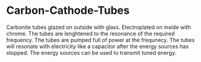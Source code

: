# Carbon-Cathode-Tubes
Carbonite tubes glazed on outside with glass. Electroplated on inside with chrome. The tubes are lenghtened to the resonance of the required frequency. The tubes are pumped full of power at the frequnecy. The tubes will resonate with electricity like a capacitor after the energy sources has stopped. The energy sources can be used to transmit tuned energy.
